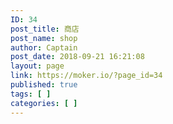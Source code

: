 ```yaml
---
ID: 34
post_title: 商店
post_name: shop
author: Captain
post_date: 2018-09-21 16:21:08
layout: page
link: https://moker.io/?page_id=34
published: true
tags: [ ]
categories: [ ]
---
```

